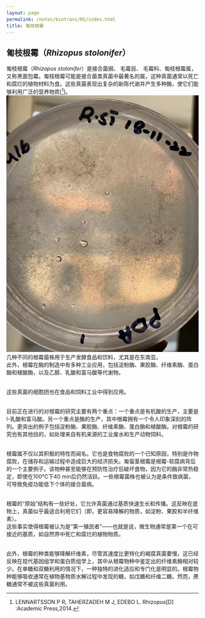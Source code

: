 ```yaml
---
layout: page
permalink: /notes/biotrans/RS/index.html
title: 匍枝根霉
---
```

## 匍枝根霉（*Rhizopus stolonifer*）

匍枝根霉（*Rhizopus stolonifer*）是接合菌纲、 毛霉目、 毛霉科、匍枝根霉属，又称黑面包霉。匍枝根霉可能是接合菌类真菌中最著名的属，这种真菌通常以死亡和腐烂的植物材料为食。这些真菌表现出复杂的新陈代谢并产生多种酶，使它们能够利用广泛的营养物质[[^1]]。
<br>![RS](/notes/biotrans/RS3.jpg)
<br>几种不同的根霉菌株用于生产发酵食品和饮料，尤其是在东南亚。
<br>此外，根霉在酶的制造中有多种工业应用，包括淀粉酶、果胶酶、纤维素酶、蛋白酶和植酸酶，以及乙醇、乳酸和富马酸等代谢物。

<br>这些真菌的细胞团也在食品和饲料工业中得到应用。

<br>目前正在进行的对根霉的研究主要有两个重点：一个重点是有机酸的生产，主要是l-乳酸和富马酸。另一个重点是酶的生产，其中根霉拥有一个令人印象深刻的阵列。更突出的例子包括淀粉酶、果胶酶、纤维素酶、蛋白酶和植酸酶。对根霉的研究也有其他目的，如处理来自有机来源的工业废水和生产动物饲料。

<br>根霉属不仅以其积极的特性而闻名。它也是食物腐败的一个已知原因，特别是作物腐败，在储存和运输过程中造成巨大的经济损失。匍匐茎根霉是根霉-软腐病背后的一个主要例子。该物种甚至能够在预防性治疗后破坏食物，因为它的酶非常热稳定，即使在100℃下40 min后仍然活跃。一些根霉菌株也被认为是条件致病菌，可导致免疫功能低下个体的接合菌病。

<br>根霉的“原始”结构有一些好处，它允许真菌通过基质快速生长和传播。这反映在底物上，真菌似乎最适合利用它们（即，更容易降解的物质，如淀粉、果胶和半纤维素）。
<br>这些事实使得根霉被认为是“第一殖民者”——也就是说，微生物通常是第一个在可接近的基质，如自然界中死亡和腐烂的植物物质。

<br>此外，根霉的种类能够降解纤维素，尽管其速度比更特化的褐腐真菌要慢。这已经反映在现代基因组学和蛋白质组学上，其中从根霉物种中鉴定出的纤维素酶相对较少。在单糖和双糖利用的情况下，一种独特的进化适应和专门化是明显的。根霉物种能够吸收通常在植物基物质水解过程中发现的糖，如戊糖和纤维二糖。然而，蔗糖通常不被这些真菌利用。

[^1]: LENNARTSSON P R, TAHERZADEH M J, EDEBO L. Rhizopus[D] :Academic Press,2014.